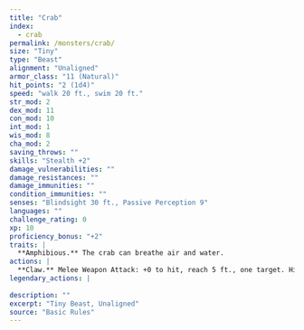 ```yaml
---
title: "Crab"
index:
  - crab
permalink: /monsters/crab/
size: "Tiny"
type: "Beast"
alignment: "Unaligned"
armor_class: "11 (Natural)"
hit_points: "2 (1d4)"
speed: "walk 20 ft., swim 20 ft."
str_mod: 2
dex_mod: 11
con_mod: 10
int_mod: 1
wis_mod: 8
cha_mod: 2
saving_throws: ""
skills: "Stealth +2"
damage_vulnerabilities: ""
damage_resistances: ""
damage_immunities: ""
condition_immunities: ""
senses: "Blindsight 30 ft., Passive Perception 9"
languages: ""
challenge_rating: 0
xp: 10
proficiency_bonus: "+2"
traits: |
  **Amphibious.** The crab can breathe air and water.
actions: |
  **Claw.** Melee Weapon Attack: +0 to hit, reach 5 ft., one target. Hit: 1 bludgeoning damage.  
legendary_actions: |
  
description: ""
excerpt: "Tiny Beast, Unaligned"
source: "Basic Rules"
---
```

